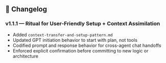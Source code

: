 ## 📘 Changelog

### v1.1.1 — Ritual for User-Friendly Setup + Context Assimilation
- Added `context-transfer-and-setup-pattern.md`
- Updated GPT initiation behavior to start with plan, not tools
- Codified prompt and response behavior for cross-agent chat handoffs
- Enforced explicit confirmation before committing to new logic or architecture